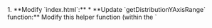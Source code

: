 <Plan>
1.  **Modify `index.html`:**
    *   **Update `getDistributionYAxisRange` function:** Modify this helper function (within the `<script type="text/babel">` block) to accept a third argument, `dataType` ('low' or 'peak'). It will now calculate the min/max range based only on the data relevant to that specific type (low or peak) for the selected `yearGroup`. It will find the min/max across the 'current', 'baseline', 'replant', and 'urban' arrays within the specified sheet data (e.g., only `2yr max outflow - low` data for the low chart). Padding will be added to this specific range.
    *   **Update `DistributionAnalysisComponent`:**
        *   Inside the `useMemo` hook, call the modified `getDistributionYAxisRange` twice: once for 'low' (`yAxisRangeLow = getDistributionYAxisRange(selectedYearGroup, initialData, 'low')`) and once for 'peak' (`yAxisRangePeak = getDistributionYAxisRange(selectedYearGroup, initialData, 'peak')`).
        *   In the JSX for the "Low Events" chart, pass `domain={yAxisRangeLow}` to the `<YAxis>`.
        *   In the JSX for the "Peak Events" chart, pass `domain={yAxisRangePeak}` to the `<YAxis>`.
</Plan>

<file path="/Users/alikara/Desktop/508 website/index.html" action="modify">
  <change>
    <description>Modify getDistributionYAxisRange to calculate range per data type (low/peak).</description>
    <search>
===
        return { min, max, q1, median, q3, avg };
    };

    const getDistributionYAxisRange = (yearGroup, allData) => {
        // Calculate range dynamically based on actual data min/max across both low/peak for the selected year group
        const lowKey = yearGroup === '2yr' ? "2yr max outflow - low" : "200yr max outflow - low";
        const peakKey = yearGroup === '2yr' ? "2yr max outflow - peak" : "200yr max outflow - peak";
        
        let overallMin = Infinity;
        let overallMax = -Infinity;

        const updateMinMax = (dataArray) => {
             if (dataArray && dataArray.length > 0) {
                const numericData = dataArray.map(Number).filter(n => !isNaN(n));
                if (numericData.length > 0) {
                    overallMin = Math.min(overallMin, ...numericData);
                    overallMax = Math.max(overallMax, ...numericData);
                }
            }
        };

        if (allData && allData[lowKey]) {
            updateMinMax(allData[lowKey].current);
            updateMinMax(allData[lowKey].baseline);
            updateMinMax(allData[lowKey].replant);
            updateMinMax(allData[lowKey].urban);
        }
         if (allData && allData[peakKey]) {
            updateMinMax(allData[peakKey].current);
            updateMinMax(allData[peakKey].baseline);
            updateMinMax(allData[peakKey].replant);
            updateMinMax(allData[peakKey].urban);
        }

        if (overallMin === Infinity || overallMax === -Infinity) {
            // Fallback if no data found
            return yearGroup === '2yr' ? [1.0, 2.6] : [7.0, 24.0];
        }

        // Add some padding
        const padding = (overallMax - overallMin) * 0.1; // 10% padding
        const domainMin = Math.max(0, Math.floor(overallMin - padding)); // Ensure min is not negative unless data is
        const domainMax = Math.ceil(overallMax + padding);

        // console.log(`Calculated Y-axis range for ${yearGroup}: [${domainMin}, ${domainMax}]`);
        return [domainMin, domainMax];
    };

    // Update function signature to accept data as argument
    const generateAreaDistributionData = (yearGroup, boxPlotData) => { 
===
    </content>
    <content>
===
        return { min, max, q1, median, q3, avg };
    };

    // Calculate Y-axis range dynamically for EITHER low OR peak data
    const getDistributionYAxisRange = (yearGroup, allData, dataType) => { // Added dataType ('low' or 'peak')
        const targetKey = yearGroup === '2yr' 
            ? (dataType === 'low' ? "2yr max outflow - low" : "2yr max outflow - peak")
            : (dataType === 'low' ? "200yr max outflow - low" : "200yr max outflow - peak");

        let overallMin = Infinity;
        let overallMax = -Infinity;

        const updateMinMax = (dataArray) => {
             if (dataArray && dataArray.length > 0) {
                const numericData = dataArray.map(Number).filter(n => !isNaN(n));
                if (numericData.length > 0) {
                    // Use Math.min/max directly on the array elements
                    const currentMin = Math.min(...numericData);
                    const currentMax = Math.max(...numericData);
                    overallMin = Math.min(overallMin, currentMin);
                    overallMax = Math.max(overallMax, currentMax);
                }
            }
        };

        // Only process the relevant sheet data (low or peak)
        if (allData && allData[targetKey]) {
            updateMinMax(allData[targetKey].current);
            updateMinMax(allData[targetKey].baseline);
            updateMinMax(allData[targetKey].replant);
            updateMinMax(allData[targetKey].urban);
             console.log(`Range calculation for ${targetKey}: Min=${overallMin}, Max=${overallMax}`);
        } else {
             console.warn(`Data not found for key ${targetKey} during range calculation.`);
        }


        if (overallMin === Infinity || overallMax === -Infinity || isNaN(overallMin) || isNaN(overallMax)) {
            // Fallback if no valid data found
             console.warn(`Could not determine valid min/max for ${targetKey}. Using fallback range.`);
            return yearGroup === '2yr' 
                   ? (dataType === 'low' ? [1.0, 1.5] : [2.0, 2.6]) // Tighter fallbacks
                   : (dataType === 'low' ? [7.0, 12.0] : [15.0, 24.0]); // Tighter fallbacks
        }

        // Add some padding (e.g., 15% of the range)
        const range = overallMax - overallMin;
        // Handle case where min and max are the same
        const padding = range === 0 ? overallMax * 0.15 || 0.1 : range * 0.15; 
        
        // Ensure minimum is not negative unless data actually goes below zero
        let domainMin = overallMin - padding;
        if (overallMin >= 0) {
             domainMin = Math.max(0, domainMin); // Cap at 0 if all data is non-negative
        }
        let domainMax = overallMax + padding;

        // Round appropriately for display (e.g., to one decimal place)
        domainMin = Math.floor(domainMin * 10) / 10; 
        domainMax = Math.ceil(domainMax * 10) / 10; 

        // Ensure min is strictly less than max
        if (domainMin >= domainMax) {
             domainMax = domainMin + 0.1; // Add a small amount if they ended up equal
        }

        console.log(`Calculated Y-axis range for ${targetKey}: [${domainMin}, ${domainMax}]`);
        return [domainMin, domainMax];
    };

    // Update function signature to accept data as argument
    const generateAreaDistributionData = (yearGroup, boxPlotData) => { 
===
    </content>
  </change>
  <change>
    <description>Calculate and use separate Y-axis ranges for low and peak charts in React component.</description>
    <search>
===
        const [chartHover, setChartHover] = useState(null); // Optional hover state
        
        // Memoize data generation and axis range calculation
        const { areaDistributionData, yAxisRange, isDataReady } = useMemo(() => {
            const lowKey = selectedYearGroup === '2yr' ? "2yr max outflow - low" : "200yr max outflow - low";
            const peakKey = selectedYearGroup === '2yr' ? "2yr max outflow - peak" : "200yr max outflow - peak";
            
            // More robust check: ensure the keys exist and the arrays within have length > 0
            const dataAvailable = initialData && 
                                initialData[lowKey] && 
                                initialData[peakKey] &&
                                Array.isArray(initialData[lowKey].current) && initialData[lowKey].current.length > 0 &&
                                Array.isArray(initialData[lowKey].baseline) && initialData[lowKey].baseline.length > 0 &&
                                Array.isArray(initialData[lowKey].replant) && initialData[lowKey].replant.length > 0 &&
                                Array.isArray(initialData[lowKey].urban) && initialData[lowKey].urban.length > 0 &&
                                Array.isArray(initialData[peakKey].current) && initialData[peakKey].current.length > 0 &&
                                Array.isArray(initialData[peakKey].baseline) && initialData[peakKey].baseline.length > 0 &&
                                Array.isArray(initialData[peakKey].replant) && initialData[peakKey].replant.length > 0 &&
                                Array.isArray(initialData[peakKey].urban) && initialData[peakKey].urban.length > 0;

            if (!dataAvailable) {
                 console.warn(`Distribution data for keys '${lowKey}' or '${peakKey}' is not ready or incomplete in initialData.`);
                 return { areaDistributionData: [{ group: "Low", data: [] }, { group: "Peak", data: [] }], yAxisRange: [0, 1], isDataReady: false };
            }

            console.log(`Distribution data for keys '${lowKey}' and '${peakKey}' appears ready. Generating chart data.`);
            const generatedData = generateAreaDistributionData(selectedYearGroup, initialData);
            const range = getDistributionYAxisRange(selectedYearGroup, initialData); // Pass initialData for dynamic range
            return { areaDistributionData: generatedData, yAxisRange: range, isDataReady: true };

        }, [selectedYearGroup, initialData]); // Recalculate only when these change

        const DistributionTooltip = ({ active, payload, label }) => {
===
    </content>
    <content>
===
        const [chartHover, setChartHover] = useState(null); // Optional hover state
        
        // Memoize data generation and axis range calculation
        const { areaDistributionData, yAxisRangeLow, yAxisRangePeak, isDataReady } = useMemo(() => {
            const lowKey = selectedYearGroup === '2yr' ? "2yr max outflow - low" : "200yr max outflow - low";
            const peakKey = selectedYearGroup === '2yr' ? "2yr max outflow - peak" : "200yr max outflow - peak";
            
            // More robust check: ensure the keys exist and the arrays within have length > 0
            const dataAvailable = initialData && 
                                initialData[lowKey] && 
                                initialData[peakKey] &&
                                Array.isArray(initialData[lowKey].current) && initialData[lowKey].current.length > 0 &&
                                Array.isArray(initialData[lowKey].baseline) && initialData[lowKey].baseline.length > 0 &&
                                Array.isArray(initialData[lowKey].replant) && initialData[lowKey].replant.length > 0 &&
                                Array.isArray(initialData[lowKey].urban) && initialData[lowKey].urban.length > 0 &&
                                Array.isArray(initialData[peakKey].current) && initialData[peakKey].current.length > 0 &&
                                Array.isArray(initialData[peakKey].baseline) && initialData[peakKey].baseline.length > 0 &&
                                Array.isArray(initialData[peakKey].replant) && initialData[peakKey].replant.length > 0 &&
                                Array.isArray(initialData[peakKey].urban) && initialData[peakKey].urban.length > 0;

            if (!dataAvailable) {
                 console.warn(`Distribution data for keys '${lowKey}' or '${peakKey}' is not ready or incomplete in initialData.`);
                 // Provide default ranges even when data is not ready
                 const defaultRangeLow = getDistributionYAxisRange(selectedYearGroup, null, 'low');
                 const defaultRangePeak = getDistributionYAxisRange(selectedYearGroup, null, 'peak');
                 return { 
                     areaDistributionData: [{ group: "Low", data: [] }, { group: "Peak", data: [] }], 
                     yAxisRangeLow: defaultRangeLow, 
                     yAxisRangePeak: defaultRangePeak, 
                     isDataReady: false 
                 };
            }

            console.log(`Distribution data for keys '${lowKey}' and '${peakKey}' appears ready. Generating chart data.`);
            const generatedData = generateAreaDistributionData(selectedYearGroup, initialData);
            // Calculate separate ranges for low and peak
            const rangeLow = getDistributionYAxisRange(selectedYearGroup, initialData, 'low'); 
            const rangePeak = getDistributionYAxisRange(selectedYearGroup, initialData, 'peak'); 
            return { 
                areaDistributionData: generatedData, 
                yAxisRangeLow: rangeLow, 
                yAxisRangePeak: rangePeak, 
                isDataReady: true 
            };

        }, [selectedYearGroup, initialData]); // Recalculate only when these change

        const DistributionTooltip = ({ active, payload, label }) => {
===
    </content>
  </change>
  <change>
    <description>Apply yAxisRangeLow to the Low Events chart YAxis.</description>
    <search>
===
                                    <CartesianGrid strokeDasharray="3 3" stroke="#f0f0f0" />
                                    <XAxis dataKey="name" tick={{ fontSize: 10 }} interval={0} />
                                    <YAxis 
                                        domain={yAxisRange}
                                        label={{ value: `Max Outflow (cms)`, angle: -90, position: 'insideLeft', style: { textAnchor: 'middle', fontSize: 11 }, dx:-15 }} // Adjusted dx
                                        tick={{ fontSize: 10 }}
                                        tickFormatter={(val) => val.toFixed(1)}
                                        allowDataOverflow={true} // Prevent clipping of area/line near boundaries
                                        width={40} // Explicit width for YAxis
                                    />
                                    <Tooltip content={<DistributionTooltip />} wrapperStyle={{ zIndex: 1100 }} />
                                    
                                    {/* Area for Q1-Q3 Range */}
===
    </content>
    <content>
===
                                    <CartesianGrid strokeDasharray="3 3" stroke="#f0f0f0" />
                                    <XAxis dataKey="name" tick={{ fontSize: 10 }} interval={0} />
                                    <YAxis 
                                        domain={yAxisRangeLow} {/* Use specific range for Low */}
                                        label={{ value: `Max Outflow (cms)`, angle: -90, position: 'insideLeft', style: { textAnchor: 'middle', fontSize: 11 }, dx:-15 }} // Adjusted dx
                                        tick={{ fontSize: 10 }}
                                        tickFormatter={(val) => val.toFixed(1)}
                                        allowDataOverflow={true} // Prevent clipping of area/line near boundaries
                                        width={40} // Explicit width for YAxis
                                    />
                                    <Tooltip content={<DistributionTooltip />} wrapperStyle={{ zIndex: 1100 }} />
                                    
                                    {/* Area for Q1-Q3 Range */}
===
    </content>
  </change>
  <change>
    <description>Apply yAxisRangePeak to the Peak Events chart YAxis.</description>
    <search>
===
                                    <CartesianGrid strokeDasharray="3 3" stroke="#f0f0f0" />
                                    <XAxis dataKey="name" tick={{ fontSize: 10 }} interval={0} />
                                    <YAxis 
                                        domain={yAxisRange}
                                        label={{ value: `Max Outflow (cms)`, angle: -90, position: 'insideLeft', style: { textAnchor: 'middle', fontSize: 11 }, dx:-15 }} // Adjusted dx
                                        tick={{ fontSize: 10 }}
                                        tickFormatter={(val) => val.toFixed(1)}
                                        allowDataOverflow={true} // Prevent clipping
                                        width={40} // Explicit width
                                    />
                                     <Tooltip content={<DistributionTooltip />} wrapperStyle={{ zIndex: 1100 }} />
                                    
                                    {/* Area for Q1-Q3 Range */}
===
    </content>
    <content>
===
                                    <CartesianGrid strokeDasharray="3 3" stroke="#f0f0f0" />
                                    <XAxis dataKey="name" tick={{ fontSize: 10 }} interval={0} />
                                    <YAxis 
                                        domain={yAxisRangePeak} {/* Use specific range for Peak */}
                                        label={{ value: `Max Outflow (cms)`, angle: -90, position: 'insideLeft', style: { textAnchor: 'middle', fontSize: 11 }, dx:-15 }} // Adjusted dx
                                        tick={{ fontSize: 10 }}
                                        tickFormatter={(val) => val.toFixed(1)}
                                        allowDataOverflow={true} // Prevent clipping
                                        width={40} // Explicit width
                                    />
                                     <Tooltip content={<DistributionTooltip />} wrapperStyle={{ zIndex: 1100 }} />
                                    
                                    {/* Area for Q1-Q3 Range */}
===
    </content>
  </change>
</file>
